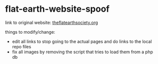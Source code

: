 # flat-earth-website-spoof

link to original website: [theflatearthsociety.org](https://theflatearthsociety.org/home/)


things to modify/change:
- edit all links to stop going to the actual pages and do links to the local repo files
- fix all images by removing the script that tries to load them from a php db
